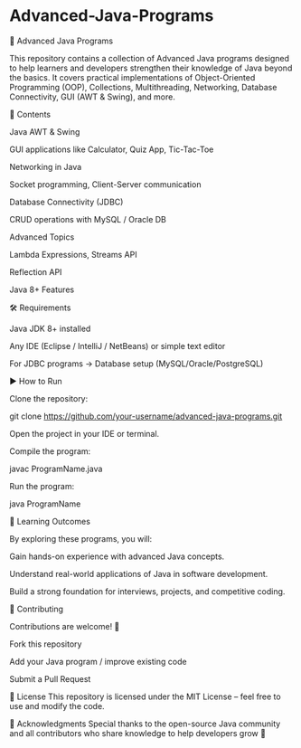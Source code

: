 # Advanced-Java-Programs
🚀 Advanced Java Programs

This repository contains a collection of Advanced Java programs designed to help learners and developers strengthen their knowledge of Java beyond the basics. It covers practical implementations of Object-Oriented Programming (OOP), Collections, Multithreading, Networking, Database Connectivity, GUI (AWT & Swing), and more.

📂 Contents

Java AWT & Swing

GUI applications like Calculator, Quiz App, Tic-Tac-Toe

Networking in Java

Socket programming, Client-Server communication

Database Connectivity (JDBC)

CRUD operations with MySQL / Oracle DB

Advanced Topics

Lambda Expressions, Streams API

Reflection API

Java 8+ Features

🛠️ Requirements

Java JDK 8+ installed

Any IDE (Eclipse / IntelliJ / NetBeans) or simple text editor

For JDBC programs → Database setup (MySQL/Oracle/PostgreSQL)

▶️ How to Run

Clone the repository:

git clone https://github.com/your-username/advanced-java-programs.git

Open the project in your IDE or terminal.

Compile the program:

javac ProgramName.java

Run the program:

java ProgramName

🎯 Learning Outcomes

By exploring these programs, you will:

Gain hands-on experience with advanced Java concepts.

Understand real-world applications of Java in software development.

Build a strong foundation for interviews, projects, and competitive coding.

🤝 Contributing

Contributions are welcome! 🎉

Fork this repository

Add your Java program / improve existing code

Submit a Pull Request

📜 License
This repository is licensed under the MIT License – feel free to use and modify the code.

🌟 Acknowledgments
Special thanks to the open-source Java community and all contributors who share knowledge to help developers grow 🚀

